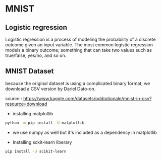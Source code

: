 # MNIST

## Logistic regression

Logistic regression is a process of modeling the probability of a discrete outcome given an input variable. The most common logistic regression models a binary outcome; something that can take two values such as true/false, yes/no, and so on.

## MNIST Dataset

because the original dataset is using a complicated binary format, we download a CSV version by Dariel Dato-on.

source : https://www.kaggle.com/datasets/oddrationale/mnist-in-csv?resource=download

- installing matplotlib

```bash
python -m pip install -U matplotlib
```

- we use numpy as well but it's included as a dependency in matplotlib

- Installing sckit-learn liberary

```bash
pip install -U scikit-learn
```
